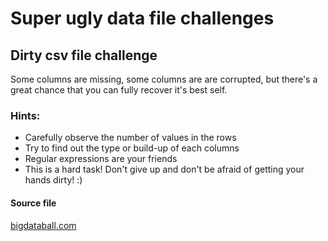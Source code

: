 # Super ugly data file challenges

## Dirty csv file challenge

Some columns are missing, some columns are are corrupted, but there's a great chance that you can fully recover it's best self. 

### Hints:
* Carefully observe the number of values in the rows
* Try to find out the type or build-up of each columns
* Regular expressions are your friends
* This is a hard task! Don't give up and don't be afraid of getting your hands dirty! :)

#### Source file
[bigdataball.com](https://www.bigdataball.com/nba-historical-playbyplay-dataset/)